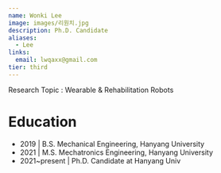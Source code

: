 ```yaml
---
name: Wonki Lee
image: images/리원치.jpg
description: Ph.D. Candidate
aliases:
  - Lee
links:
  email: lwqaxx@gmail.com
tier: third
---
```


Research Topic : Wearable & Rehabilitation Robots

# Education
- 2019 | B.S. Mechanical Engineering, Hanyang University 
- 2021 | M.S. Mechatronics Engineering, Hanyang University 
- 2021~present | Ph.D. Candidate at Hanyang Univ